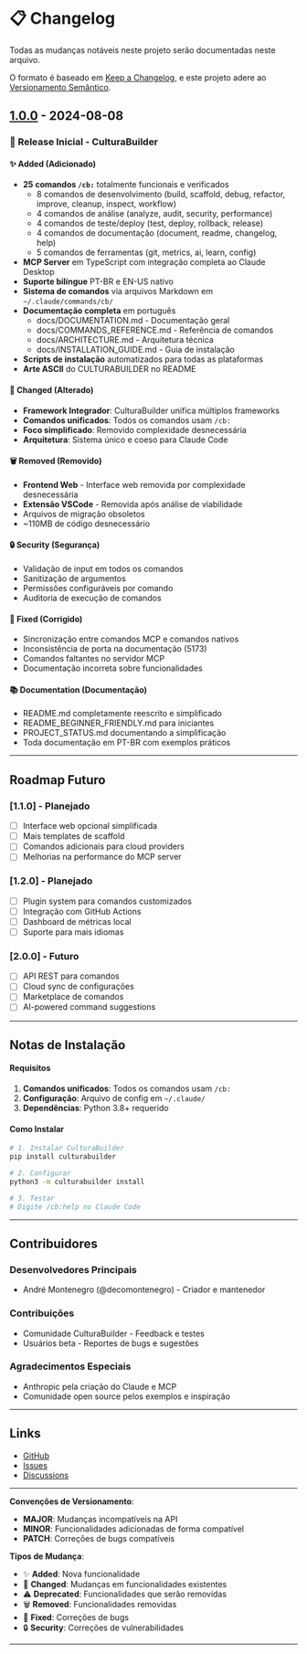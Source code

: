 # 📋 Changelog

Todas as mudanças notáveis neste projeto serão documentadas neste arquivo.

O formato é baseado em [Keep a Changelog](https://keepachangelog.com/pt-BR/1.0.0/),
e este projeto adere ao [Versionamento Semântico](https://semver.org/lang/pt-BR/).

## [1.0.0] - 2024-08-08

### 🎉 Release Inicial - CulturaBuilder

#### ✨ Added (Adicionado)
- **25 comandos `/cb:`** totalmente funcionais e verificados
  - 8 comandos de desenvolvimento (build, scaffold, debug, refactor, improve, cleanup, inspect, workflow)
  - 4 comandos de análise (analyze, audit, security, performance)
  - 4 comandos de teste/deploy (test, deploy, rollback, release)
  - 4 comandos de documentação (document, readme, changelog, help)
  - 5 comandos de ferramentas (git, metrics, ai, learn, config)
- **MCP Server** em TypeScript com integração completa ao Claude Desktop
- **Suporte bilíngue** PT-BR e EN-US nativo
- **Sistema de comandos** via arquivos Markdown em `~/.claude/commands/cb/`
- **Documentação completa** em português
  - docs/DOCUMENTATION.md - Documentação geral
  - docs/COMMANDS_REFERENCE.md - Referência de comandos
  - docs/ARCHITECTURE.md - Arquitetura técnica
  - docs/INSTALLATION_GUIDE.md - Guia de instalação
- **Scripts de instalação** automatizados para todas as plataformas
- **Arte ASCII** do CULTURABUILDER no README

#### 🔄 Changed (Alterado)
- **Framework Integrador**: CulturaBuilder unifica múltiplos frameworks
- **Comandos unificados**: Todos os comandos usam `/cb:`
- **Foco simplificado**: Removido complexidade desnecessária
- **Arquitetura**: Sistema único e coeso para Claude Code

#### 🗑️ Removed (Removido)
- **Frontend Web** - Interface web removida por complexidade desnecessária
- **Extensão VSCode** - Removida após análise de viabilidade
- Arquivos de migração obsoletos
- ~110MB de código desnecessário

#### 🔒 Security (Segurança)
- Validação de input em todos os comandos
- Sanitização de argumentos
- Permissões configuráveis por comando
- Auditoria de execução de comandos

#### 🐛 Fixed (Corrigido)
- Sincronização entre comandos MCP e comandos nativos
- Inconsistência de porta na documentação (5173)
- Comandos faltantes no servidor MCP
- Documentação incorreta sobre funcionalidades

#### 📚 Documentation (Documentação)
- README.md completamente reescrito e simplificado
- README_BEGINNER_FRIENDLY.md para iniciantes
- PROJECT_STATUS.md documentando a simplificação
- Toda documentação em PT-BR com exemplos práticos


---

## Roadmap Futuro

### [1.1.0] - Planejado
- [ ] Interface web opcional simplificada
- [ ] Mais templates de scaffold
- [ ] Comandos adicionais para cloud providers
- [ ] Melhorias na performance do MCP server

### [1.2.0] - Planejado
- [ ] Plugin system para comandos customizados
- [ ] Integração com GitHub Actions
- [ ] Dashboard de métricas local
- [ ] Suporte para mais idiomas

### [2.0.0] - Futuro
- [ ] API REST para comandos
- [ ] Cloud sync de configurações
- [ ] Marketplace de comandos
- [ ] AI-powered command suggestions

---

## Notas de Instalação

#### Requisitos
1. **Comandos unificados**: Todos os comandos usam `/cb:`
2. **Configuração**: Arquivo de config em `~/.claude/`
3. **Dependências**: Python 3.8+ requerido

#### Como Instalar
```bash
# 1. Instalar CulturaBuilder
pip install culturabuilder

# 2. Configurar
python3 -m culturabuilder install

# 3. Testar
# Digite /cb:help no Claude Code
```

---

## Contribuidores

### Desenvolvedores Principais
- André Montenegro (@decomontenegro) - Criador e mantenedor

### Contribuições
- Comunidade CulturaBuilder - Feedback e testes
- Usuários beta - Reportes de bugs e sugestões

### Agradecimentos Especiais
- Anthropic pela criação do Claude e MCP
- Comunidade open source pelos exemplos e inspiração

---

## Links

- [GitHub](https://github.com/decomontenegro/CulturaBuilder-MCP)
- [Issues](https://github.com/decomontenegro/CulturaBuilder-MCP/issues)
- [Discussions](https://github.com/decomontenegro/CulturaBuilder-MCP/discussions)

---

**Convenções de Versionamento**:
- **MAJOR**: Mudanças incompatíveis na API
- **MINOR**: Funcionalidades adicionadas de forma compatível
- **PATCH**: Correções de bugs compatíveis

**Tipos de Mudança**:
- ✨ **Added**: Nova funcionalidade
- 🔄 **Changed**: Mudanças em funcionalidades existentes
- ⚠️ **Deprecated**: Funcionalidades que serão removidas
- 🗑️ **Removed**: Funcionalidades removidas
- 🐛 **Fixed**: Correções de bugs
- 🔒 **Security**: Correções de vulnerabilidades

---

[1.0.0]: https://github.com/decomontenegro/CulturaBuilder-MCP/releases/tag/v1.0.0
[0.9.0]: https://github.com/decomontenegro/CulturaBuilder-MCP/releases/tag/v0.9.0
[0.5.0]: https://github.com/decomontenegro/CulturaBuilder-MCP/releases/tag/v0.5.0
